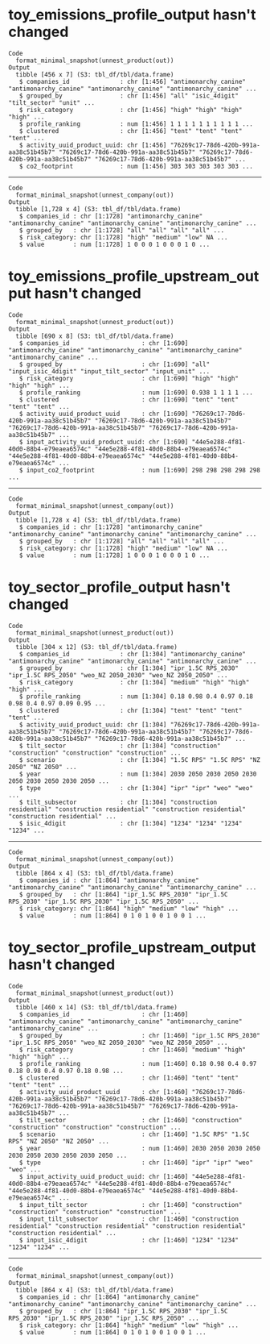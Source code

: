 # toy_emissions_profile_output hasn't changed

    Code
      format_minimal_snapshot(unnest_product(out))
    Output
      tibble [456 x 7] (S3: tbl_df/tbl/data.frame)
       $ companies_id              : chr [1:456] "antimonarchy_canine" "antimonarchy_canine" "antimonarchy_canine" "antimonarchy_canine" ...
       $ grouped_by                : chr [1:456] "all" "isic_4digit" "tilt_sector" "unit" ...
       $ risk_category             : chr [1:456] "high" "high" "high" "high" ...
       $ profile_ranking           : num [1:456] 1 1 1 1 1 1 1 1 1 1 ...
       $ clustered                 : chr [1:456] "tent" "tent" "tent" "tent" ...
       $ activity_uuid_product_uuid: chr [1:456] "76269c17-78d6-420b-991a-aa38c51b45b7" "76269c17-78d6-420b-991a-aa38c51b45b7" "76269c17-78d6-420b-991a-aa38c51b45b7" "76269c17-78d6-420b-991a-aa38c51b45b7" ...
       $ co2_footprint             : num [1:456] 303 303 303 303 303 ...

---

    Code
      format_minimal_snapshot(unnest_company(out))
    Output
      tibble [1,728 x 4] (S3: tbl_df/tbl/data.frame)
       $ companies_id : chr [1:1728] "antimonarchy_canine" "antimonarchy_canine" "antimonarchy_canine" "antimonarchy_canine" ...
       $ grouped_by   : chr [1:1728] "all" "all" "all" "all" ...
       $ risk_category: chr [1:1728] "high" "medium" "low" NA ...
       $ value        : num [1:1728] 1 0 0 0 1 0 0 0 1 0 ...

# toy_emissions_profile_upstream_output hasn't changed

    Code
      format_minimal_snapshot(unnest_product(out))
    Output
      tibble [690 x 8] (S3: tbl_df/tbl/data.frame)
       $ companies_id                    : chr [1:690] "antimonarchy_canine" "antimonarchy_canine" "antimonarchy_canine" "antimonarchy_canine" ...
       $ grouped_by                      : chr [1:690] "all" "input_isic_4digit" "input_tilt_sector" "input_unit" ...
       $ risk_category                   : chr [1:690] "high" "high" "high" "high" ...
       $ profile_ranking                 : num [1:690] 0.938 1 1 1 1 ...
       $ clustered                       : chr [1:690] "tent" "tent" "tent" "tent" ...
       $ activity_uuid_product_uuid      : chr [1:690] "76269c17-78d6-420b-991a-aa38c51b45b7" "76269c17-78d6-420b-991a-aa38c51b45b7" "76269c17-78d6-420b-991a-aa38c51b45b7" "76269c17-78d6-420b-991a-aa38c51b45b7" ...
       $ input_activity_uuid_product_uuid: chr [1:690] "44e5e288-4f81-40d0-88b4-e79eaea6574c" "44e5e288-4f81-40d0-88b4-e79eaea6574c" "44e5e288-4f81-40d0-88b4-e79eaea6574c" "44e5e288-4f81-40d0-88b4-e79eaea6574c" ...
       $ input_co2_footprint             : num [1:690] 298 298 298 298 298 ...

---

    Code
      format_minimal_snapshot(unnest_company(out))
    Output
      tibble [1,728 x 4] (S3: tbl_df/tbl/data.frame)
       $ companies_id : chr [1:1728] "antimonarchy_canine" "antimonarchy_canine" "antimonarchy_canine" "antimonarchy_canine" ...
       $ grouped_by   : chr [1:1728] "all" "all" "all" "all" ...
       $ risk_category: chr [1:1728] "high" "medium" "low" NA ...
       $ value        : num [1:1728] 1 0 0 0 1 0 0 0 1 0 ...

# toy_sector_profile_output hasn't changed

    Code
      format_minimal_snapshot(unnest_product(out))
    Output
      tibble [304 x 12] (S3: tbl_df/tbl/data.frame)
       $ companies_id              : chr [1:304] "antimonarchy_canine" "antimonarchy_canine" "antimonarchy_canine" "antimonarchy_canine" ...
       $ grouped_by                : chr [1:304] "ipr_1.5C RPS_2030" "ipr_1.5C RPS_2050" "weo_NZ 2050_2030" "weo_NZ 2050_2050" ...
       $ risk_category             : chr [1:304] "medium" "high" "high" "high" ...
       $ profile_ranking           : num [1:304] 0.18 0.98 0.4 0.97 0.18 0.98 0.4 0.97 0.09 0.95 ...
       $ clustered                 : chr [1:304] "tent" "tent" "tent" "tent" ...
       $ activity_uuid_product_uuid: chr [1:304] "76269c17-78d6-420b-991a-aa38c51b45b7" "76269c17-78d6-420b-991a-aa38c51b45b7" "76269c17-78d6-420b-991a-aa38c51b45b7" "76269c17-78d6-420b-991a-aa38c51b45b7" ...
       $ tilt_sector               : chr [1:304] "construction" "construction" "construction" "construction" ...
       $ scenario                  : chr [1:304] "1.5C RPS" "1.5C RPS" "NZ 2050" "NZ 2050" ...
       $ year                      : num [1:304] 2030 2050 2030 2050 2030 2050 2030 2050 2030 2050 ...
       $ type                      : chr [1:304] "ipr" "ipr" "weo" "weo" ...
       $ tilt_subsector            : chr [1:304] "construction residential" "construction residential" "construction residential" "construction residential" ...
       $ isic_4digit               : chr [1:304] "1234" "1234" "1234" "1234" ...

---

    Code
      format_minimal_snapshot(unnest_company(out))
    Output
      tibble [864 x 4] (S3: tbl_df/tbl/data.frame)
       $ companies_id : chr [1:864] "antimonarchy_canine" "antimonarchy_canine" "antimonarchy_canine" "antimonarchy_canine" ...
       $ grouped_by   : chr [1:864] "ipr_1.5C RPS_2030" "ipr_1.5C RPS_2030" "ipr_1.5C RPS_2030" "ipr_1.5C RPS_2050" ...
       $ risk_category: chr [1:864] "high" "medium" "low" "high" ...
       $ value        : num [1:864] 0 1 0 1 0 0 1 0 0 1 ...

# toy_sector_profile_upstream_output hasn't changed

    Code
      format_minimal_snapshot(unnest_product(out))
    Output
      tibble [460 x 14] (S3: tbl_df/tbl/data.frame)
       $ companies_id                    : chr [1:460] "antimonarchy_canine" "antimonarchy_canine" "antimonarchy_canine" "antimonarchy_canine" ...
       $ grouped_by                      : chr [1:460] "ipr_1.5C RPS_2030" "ipr_1.5C RPS_2050" "weo_NZ 2050_2030" "weo_NZ 2050_2050" ...
       $ risk_category                   : chr [1:460] "medium" "high" "high" "high" ...
       $ profile_ranking                 : num [1:460] 0.18 0.98 0.4 0.97 0.18 0.98 0.4 0.97 0.18 0.98 ...
       $ clustered                       : chr [1:460] "tent" "tent" "tent" "tent" ...
       $ activity_uuid_product_uuid      : chr [1:460] "76269c17-78d6-420b-991a-aa38c51b45b7" "76269c17-78d6-420b-991a-aa38c51b45b7" "76269c17-78d6-420b-991a-aa38c51b45b7" "76269c17-78d6-420b-991a-aa38c51b45b7" ...
       $ tilt_sector                     : chr [1:460] "construction" "construction" "construction" "construction" ...
       $ scenario                        : chr [1:460] "1.5C RPS" "1.5C RPS" "NZ 2050" "NZ 2050" ...
       $ year                            : num [1:460] 2030 2050 2030 2050 2030 2050 2030 2050 2030 2050 ...
       $ type                            : chr [1:460] "ipr" "ipr" "weo" "weo" ...
       $ input_activity_uuid_product_uuid: chr [1:460] "44e5e288-4f81-40d0-88b4-e79eaea6574c" "44e5e288-4f81-40d0-88b4-e79eaea6574c" "44e5e288-4f81-40d0-88b4-e79eaea6574c" "44e5e288-4f81-40d0-88b4-e79eaea6574c" ...
       $ input_tilt_sector               : chr [1:460] "construction" "construction" "construction" "construction" ...
       $ input_tilt_subsector            : chr [1:460] "construction residential" "construction residential" "construction residential" "construction residential" ...
       $ input_isic_4digit               : chr [1:460] "1234" "1234" "1234" "1234" ...

---

    Code
      format_minimal_snapshot(unnest_company(out))
    Output
      tibble [864 x 4] (S3: tbl_df/tbl/data.frame)
       $ companies_id : chr [1:864] "antimonarchy_canine" "antimonarchy_canine" "antimonarchy_canine" "antimonarchy_canine" ...
       $ grouped_by   : chr [1:864] "ipr_1.5C RPS_2030" "ipr_1.5C RPS_2030" "ipr_1.5C RPS_2030" "ipr_1.5C RPS_2050" ...
       $ risk_category: chr [1:864] "high" "medium" "low" "high" ...
       $ value        : num [1:864] 0 1 0 1 0 0 1 0 0 1 ...

